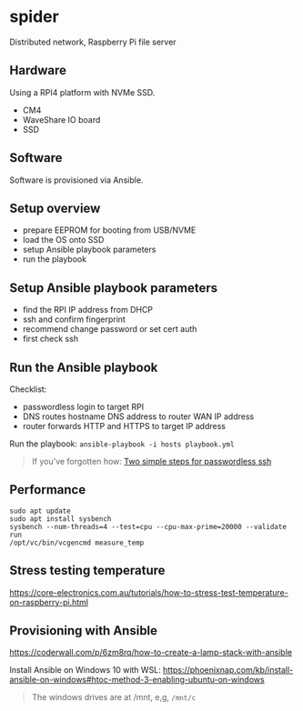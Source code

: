 # spider
Distributed network, Raspberry Pi file server

## Hardware
Using a RPI4 platform with NVMe SSD.

- CM4
- WaveShare IO board
- SSD

## Software
Software is provisioned via Ansible.

## Setup overview
- prepare EEPROM for booting from USB/NVME
- load the OS onto SSD
- setup Ansible playbook parameters
- run the playbook

## Setup Ansible playbook parameters
- find the RPI IP address from DHCP
- ssh and confirm fingerprint
- recommend change password or set cert auth
- first check ssh

## Run the Ansible playbook
Checklist:
- passwordless login to target RPI
- DNS routes hostname DNS address to router WAN IP address
- router forwards HTTP and HTTPS to target IP address

Run the playbook:
``ansible-playbook -i hosts playbook.yml``

> If you've forgotten how: [Two simple steps for passwordless ssh](https://www.linuxbabe.com/linux-server/setup-passwordless-ssh-login)


## Performance
```
sudo apt update
sudo apt install sysbench
sysbench --num-threads=4 --test=cpu --cpu-max-prime=20000 --validate run
/opt/vc/bin/vcgencmd measure_temp
```

## Stress testing temperature
https://core-electronics.com.au/tutorials/how-to-stress-test-temperature-on-raspberry-pi.html

## Provisioning with Ansible
https://coderwall.com/p/6zm8rq/how-to-create-a-lamp-stack-with-ansible

Install Ansible on Windows 10 with WSL: https://phoenixnap.com/kb/install-ansible-on-windows#htoc-method-3-enabling-ubuntu-on-windows

> The windows drives are at /mnt, e,g, ``/mnt/c``
